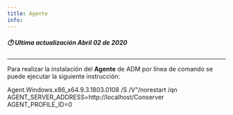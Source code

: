 ```yaml
---
title: Agente
info:
---
```

##### 🕐 Ultima actualización Abril 02 de 2020
---


Para realizar la instalación del **Agente** de ADM por línea de comando se puede ejecutar la siguiente instrucción:

>
Agent.Windows.x86_x64.9.3.1803.0108 /S /V"/norestart /qn AGENT_SERVER_ADDRESS=http://localhost/Conserver AGENT_PROFILE_ID=0
>
